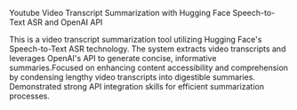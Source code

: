 Youtube Video Transcript Summarization with Hugging Face Speech-to-Text ASR and OpenAI API

This is a video transcript summarization tool utilizing Hugging Face's Speech-to-Text ASR technology. The system extracts video transcripts and leverages OpenAI's API to generate concise, informative summaries.Focused on enhancing content accessibility and comprehension by condensing lengthy video transcripts into digestible summaries. Demonstrated strong API integration skills for efficient summarization processes.
